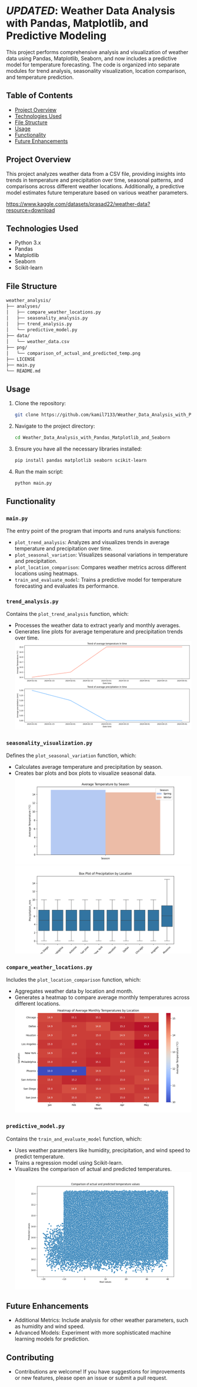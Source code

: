 # *UPDATED*: Weather Data Analysis with Pandas, Matplotlib, and Predictive Modeling

This project performs comprehensive analysis and visualization of weather data using Pandas, Matplotlib, Seaborn, and now includes a predictive model for temperature forecasting. The code is organized into separate modules for trend analysis, seasonality visualization, location comparison, and temperature prediction.

## Table of Contents

- [Project Overview](#project-overview)
- [Technologies Used](#technologies-used)
- [File Structure](#file-structure)
- [Usage](#usage)
- [Functionality](#functionality)
- [Future Enhancements](#future-enhancements)

## Project Overview

This project analyzes weather data from a CSV file, providing insights into trends in temperature and precipitation over time, seasonal patterns, and comparisons across different weather locations. Additionally, a predictive model estimates future temperature based on various weather parameters.

https://www.kaggle.com/datasets/prasad22/weather-data?resource=download

## Technologies Used

- Python 3.x
- Pandas
- Matplotlib
- Seaborn
- Scikit-learn

## File Structure
```
weather_analysis/
├── analyses/
│   ├── compare_weather_locations.py             
│   ├── seasonality_analysis.py        
│   ├── trend_analysis.py   
│   └── predictive_model.py
├── data/
│   └── weather_data.csv 
├── png/
│   └── comparison_of_actual_and_predicted_temp.png
├── LICENSE         
├── main.py                           
└── README.md
```

## Usage

1. Clone the repository:
   ```bash
   git clone https://github.com/kamil7133/Weather_Data_Analysis_with_Pandas_Matplotlib_and_Seaborn
   ```
2. Navigate to the project directory:
   ```bash
   cd Weather_Data_Analysis_with_Pandas_Matplotlib_and_Seaborn
   ```
3. Ensure you have all the necessary libraries installed:
   ```bash
   pip install pandas matplotlib seaborn scikit-learn
   ```
4. Run the main script:
   ```bash
   python main.py
   ```

## Functionality

### `main.py `
The entry point of the program that imports and runs analysis functions:

- `plot_trend_analysis`: Analyzes and visualizes trends in average temperature and precipitation over time.
- `plot_seasonal_variation`: Visualizes seasonal variations in temperature and precipitation.
- `plot_location_comparison`: Compares weather metrics across different locations using heatmaps.
- `train_and_evaluate_model`: Trains a predictive model for temperature forecasting and evaluates its performance.

### `trend_analysis.py`
Contains the `plot_trend_analysis` function, which:
- Processes the weather data to extract yearly and monthly averages.
- Generates line plots for average temperature and precipitation trends over time.
![Trend_analysis](png/Trend_analysis.png)

### `seasonality_visualization.py`
Defines the `plot_seasonal_variation` function, which:
- Calculates average temperature and precipitation by season.
- Creates bar plots and box plots to visualize seasonal data.
![Average temperature by Season](png/average_temperature_by_season.png)
![Box Plot of Precipitation by Location](png/box_plot_of_precipitation_by_location.png)

### `compare_weather_locations.py`
Includes the `plot_location_comparison` function, which:
- Aggregates weather data by location and month.
- Generates a heatmap to compare average monthly temperatures across different locations.
![Compare weather locations](png/compare_weather_locations.png)

### `predictive_model.py`
Contains the `train_and_evaluate_model` function, which:
- Uses weather parameters like humidity, precipitation, and wind speed to predict temperature.
- Trains a regression model using Scikit-learn.
- Visualizes the comparison of actual and predicted temperatures.
![Comparison of Actual and Predicted Temperatures](png/comprasion_of_actual_and_predicted_temp.png)

## Future Enhancements
- Additional Metrics: Include analysis for other weather parameters, such as humidity and wind speed.
- Advanced Models: Experiment with more sophisticated machine learning models for prediction.

## Contributing
- Contributions are welcome! If you have suggestions for improvements or new features, please open an issue or submit a pull request.
